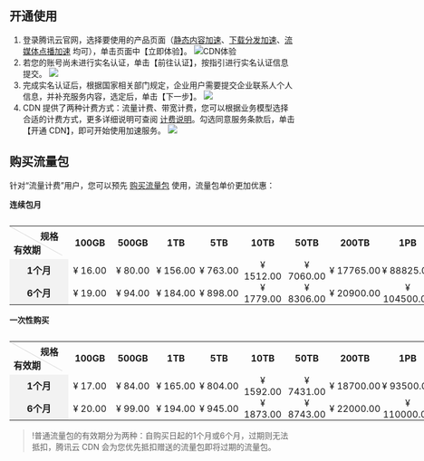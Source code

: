 
## 开通使用
1. 登录腾讯云官网，选择要使用的产品页面（[静态内容加速](https://cloud.tencent.com/product/cdn)、[下载分发加速](https://cloud.tencent.com/product/cdn)、[流媒体点播加速](https://cloud.tencent.com/product/cdn) 均可），单击页面中【立即体验】。
![CDN体验](https://main.qcloudimg.com/raw/c16b0957ae60425a22e8782d5573e90b.png)
2. 若您的账号尚未进行实名认证，单击【前往认证】，按指引进行实名认证信息提交。
  ![](https://main.qcloudimg.com/raw/187a59af8ce89fdb07a529cec510c7db.png)
3. 完成实名认证后，根据国家相关部门规定，企业用户需要提交企业联系人个人信息，并补充服务内容，选定后，单击【下一步】。
 ![](https://main.qcloudimg.com/raw/09e7631432e4d3759c83c9111bdf6545.png)
4. CDN 提供了两种计费方式：流量计费、带宽计费，您可以根据业务模型选择合适的计费方式，更多详细说明可查阅 [计费说明](https://cloud.tencent.com/doc/product/228/2949)。勾选同意服务条款后，单击【开通 CDN】，即可开始使用加速服务。
![](https://main.qcloudimg.com/raw/b860732dfbd4266b1cc33745076571e8.png)

## 购买流量包
针对“流量计费”用户，您可以预先 [购买流量包](https://buy.cloud.tencent.com/cdn_package) 使用，流量包单价更加优惠：

**连续包月**
<table style="width:750px;">
    <caption></caption>
    <tr>
        <th style ="width:95px;height:45px;position:relative;text-align:left;padding:5px 7px;font-weight:700;" valign="top" ><div style="position:absolute;width:1px;height:106px;top:0;left:0;background-color: #d9d9d9;display:block;transform:rotate(-61deg);transform-origin:top;valign=top;"></div>&nbsp;&nbsp;&nbsp;&nbsp;&nbsp;&nbsp;&nbsp;&nbsp;&nbsp;&nbsp;&nbsp;规格<br>有效期</th>
        <th style="width:80px;padding:0;text-align:center;font-weight:700;">100GB</th>
        <th style="width:80px;padding:0;text-align:center;font-weight:700;">500GB</th>
        <th style="width:80px;padding:0;text-align:center;font-weight:700;">1TB</th>
        <th style="width:80px;padding:0;text-align:center;font-weight:700;">5TB</th>
 <th style="width:80px;padding:0;text-align:center;font-weight:700;">10TB</th>
 <th style="width:80px;padding:0;text-align:center;font-weight:700;">50TB</th>
 <th style="width:95px;padding:0;text-align:center;font-weight:700;">200TB</th>
 <th style="width:95px;padding:0;text-align:center;font-weight:700;">1PB</th>
    </tr>
    <tr>
        <td style="font-weight:700;text-align:center;background-color:#f2f2f2;">1个月</td>
        <td style="padding:0;text-align:center">¥ 16.00</td>
        <td style="padding:0;text-align:center">¥ 80.00</td>
        <td style="padding:0;text-align:center">¥ 156.00</td>
        <td style="padding:0;text-align:center">¥ 763.00</td>
    <td style="padding:0;text-align:center">¥ 1512.00</td>
    <td style="padding:0;text-align:center">¥ 7060.00</td>
    <td style="padding:0;text-align:center">¥ 17765.00</td>
    <td style="padding:0;text-align:center">¥ 88825.00</td>
    </tr>
    <tr>
        <td style="font-weight:700;text-align:center;background-color:#f2f2f2;">6个月</td>
       <td style="padding:0;text-align:center">¥ 19.00</td>
        <td style="padding:0;text-align:center">¥ 94.00</td>
        <td style="padding:0;text-align:center">¥ 184.00</td>
        <td style="padding:0;text-align:center">¥ 898.00</td>
    <td style="padding:0;text-align:center">¥ 1779.00</td>
    <td style="padding:0;text-align:center">¥ 8306.00</td>
    <td style="padding:0;text-align:center">¥ 20900.00</td>
    <td style="padding:0;text-align:center">¥ 104500.00</td>
    </tr>
</table>

**一次性购买**
<table style="width:750px;">
    <caption></caption>
    <tr>
        <th style ="width:95px;height:45px;position:relative;text-align:left;padding:5px 7px;font-weight:700;" valign="top" ><div style="position:absolute;width:1px;height:106px;top:0;left:0;background-color: #d9d9d9;display:block;transform:rotate(-61deg);transform-origin:top;valign=top;"></div>&nbsp;&nbsp;&nbsp;&nbsp;&nbsp;&nbsp;&nbsp;&nbsp;&nbsp;&nbsp;&nbsp;规格<br>有效期</th>
        <th style="width:80px;padding:0;text-align:center;font-weight:700;">100GB</th>
        <th style="width:80px;padding:0;text-align:center;font-weight:700;">500GB</th>
        <th style="width:80px;padding:0;text-align:center;font-weight:700;">1TB</th>
        <th style="width:80px;padding:0;text-align:center;font-weight:700;">5TB</th>
 <th style="width:80px;padding:0;text-align:center;font-weight:700;">10TB</th>
 <th style="width:80px;padding:0;text-align:center;font-weight:700;">50TB</th>
 <th style="width:95px;padding:0;text-align:center;font-weight:700;">200TB</th>
 <th style="width:95px;padding:0;text-align:center;font-weight:700;">1PB</th>
    </tr>
    <tr>
        <td style="font-weight:700;text-align:center;background-color:#f2f2f2;">1个月</td>
        <td style="padding:0;text-align:center">¥ 17.00</td>
        <td style="padding:0;text-align:center">¥ 84.00</td>
        <td style="padding:0;text-align:center">¥ 165.00</td>
        <td style="padding:0;text-align:center">¥ 804.00</td>
    <td style="padding:0;text-align:center">¥ 1592.00</td>
    <td style="padding:0;text-align:center">¥ 7431.00</td>
    <td style="padding:0;text-align:center">¥ 18700.00</td>
    <td style="padding:0;text-align:center">¥ 93500.00</td>
    </tr>
    <tr>
        <td style="font-weight:700;text-align:center;background-color:#f2f2f2;">6个月</td>
       <td style="padding:0;text-align:center">¥ 20.00</td>
        <td style="padding:0;text-align:center">¥ 99.00</td>
        <td style="padding:0;text-align:center">¥ 194.00</td>
        <td style="padding:0;text-align:center">¥ 945.00</td>
    <td style="padding:0;text-align:center">¥ 1873.00</td>
    <td style="padding:0;text-align:center">¥ 8743.00</td>
    <td style="padding:0;text-align:center">¥ 22000.00</td>
    <td style="padding:0;text-align:center">¥ 110000.00</td>
    </tr>
</table>


>!普通流量包的有效期分为两种：自购买日起的1个月或6个月，过期则无法抵扣，腾讯云 CDN 会为您优先抵扣赠送的流量包即将过期的流量包。
